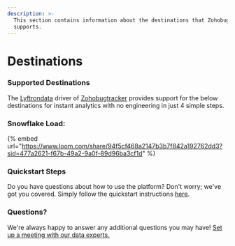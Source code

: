 ```yaml
---
description: >-
  This section contains information about the destinations that Zohobugtracker
  supports.
---
```


# Destinations

### Supported Destinations

The [Lyftrondata](https://www.lyftrondata.com/) driver of [Zohobugtracker](https://www.lyftrondata.com/integration/commerce-analytics/zoho-bug-tracker/) provides support for the below destinations for instant analytics with no engineering in just 4 simple steps.

### Snowflake Load:

{% embed url="https://www.loom.com/share/94f5cf468a2147b3b7f842a192762dd3?sid=477a2621-f67b-49a2-9a0f-89d96ba3cf1d" %}

### Quickstart Steps

Do you have questions about how to use the platform? Don't worry; we've got you covered. Simply follow the quickstart instructions [here](./).

### Questions? <a href="#questions" id="questions"></a>

We're always happy to answer any additional questions you may have! [Set up a meeting with our data experts.](https://www.lyftrondata.com/book-a-meeting/)
